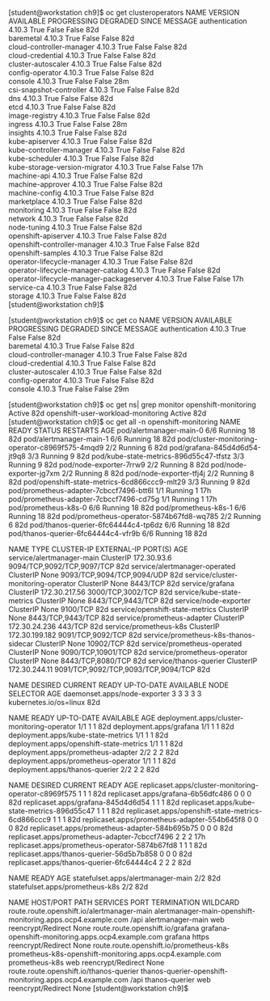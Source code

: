 [student@workstation ch9]$ oc get clusteroperators
NAME                                       VERSION   AVAILABLE   PROGRESSING   DEGRADED   SINCE   MESSAGE
authentication                             4.10.3    True        False         False      82d     
baremetal                                  4.10.3    True        False         False      82d     
cloud-controller-manager                   4.10.3    True        False         False      82d     
cloud-credential                           4.10.3    True        False         False      82d     
cluster-autoscaler                         4.10.3    True        False         False      82d     
config-operator                            4.10.3    True        False         False      82d     
console                                    4.10.3    True        False         False      28m     
csi-snapshot-controller                    4.10.3    True        False         False      82d     
dns                                        4.10.3    True        False         False      82d     
etcd                                       4.10.3    True        False         False      82d     
image-registry                             4.10.3    True        False         False      82d     
ingress                                    4.10.3    True        False         False      28m     
insights                                   4.10.3    True        False         False      82d     
kube-apiserver                             4.10.3    True        False         False      82d     
kube-controller-manager                    4.10.3    True        False         False      82d     
kube-scheduler                             4.10.3    True        False         False      82d     
kube-storage-version-migrator              4.10.3    True        False         False      17h     
machine-api                                4.10.3    True        False         False      82d     
machine-approver                           4.10.3    True        False         False      82d     
machine-config                             4.10.3    True        False         False      82d     
marketplace                                4.10.3    True        False         False      82d     
monitoring                                 4.10.3    True        False         False      82d     
network                                    4.10.3    True        False         False      82d     
node-tuning                                4.10.3    True        False         False      82d     
openshift-apiserver                        4.10.3    True        False         False      82d     
openshift-controller-manager               4.10.3    True        False         False      82d     
openshift-samples                          4.10.3    True        False         False      82d     
operator-lifecycle-manager                 4.10.3    True        False         False      82d     
operator-lifecycle-manager-catalog         4.10.3    True        False         False      82d     
operator-lifecycle-manager-packageserver   4.10.3    True        False         False      17h     
service-ca                                 4.10.3    True        False         False      82d     
storage                                    4.10.3    True        False         False      82d     
[student@workstation ch9]$ 

[student@workstation ch9]$ oc get co
NAME                                       VERSION   AVAILABLE   PROGRESSING   DEGRADED   SINCE   MESSAGE
authentication                             4.10.3    True        False         False      82d     
baremetal                                  4.10.3    True        False         False      82d     
cloud-controller-manager                   4.10.3    True        False         False      82d     
cloud-credential                           4.10.3    True        False         False      82d     
cluster-autoscaler                         4.10.3    True        False         False      82d     
config-operator                            4.10.3    True        False         False      82d     
console                                    4.10.3    True        False         False      29m     


[student@workstation ch9]$ oc get ns| grep monitor
openshift-monitoring                               Active   82d
openshift-user-workload-monitoring                 Active   82d
[student@workstation ch9]$ oc get all -n openshift-monitoring 
NAME                                              READY   STATUS    RESTARTS   AGE
pod/alertmanager-main-0                           6/6     Running   18         82d
pod/alertmanager-main-1                           6/6     Running   18         82d
pod/cluster-monitoring-operator-c8969f575-4mqd9   2/2     Running   6          82d
pod/grafana-845d4d6d54-jt9q8                      3/3     Running   9          82d
pod/kube-state-metrics-896d55c47-tfstz            3/3     Running   9          82d
pod/node-exporter-7rrw9                           2/2     Running   8          82d
pod/node-exporter-jg7xm                           2/2     Running   8          82d
pod/node-exporter-tfj4j                           2/2     Running   8          82d
pod/openshift-state-metrics-6cd866ccc9-mlt29      3/3     Running   9          82d
pod/prometheus-adapter-7cbccf7496-btt6l           1/1     Running   1          17h
pod/prometheus-adapter-7cbccf7496-cd75g           1/1     Running   1          17h
pod/prometheus-k8s-0                              6/6     Running   18         82d
pod/prometheus-k8s-1                              6/6     Running   18         82d
pod/prometheus-operator-5874b67fd8-wq785          2/2     Running   6          82d
pod/thanos-querier-6fc64444c4-tp6dz               6/6     Running   18         82d
pod/thanos-querier-6fc64444c4-vfr9b               6/6     Running   18         82d

NAME                                    TYPE        CLUSTER-IP       EXTERNAL-IP   PORT(S)                               AGE
service/alertmanager-main               ClusterIP   172.30.93.6      <none>        9094/TCP,9092/TCP,9097/TCP            82d
service/alertmanager-operated           ClusterIP   None             <none>        9093/TCP,9094/TCP,9094/UDP            82d
service/cluster-monitoring-operator     ClusterIP   None             <none>        8443/TCP                              82d
service/grafana                         ClusterIP   172.30.217.56    <none>        3000/TCP,3002/TCP                     82d
service/kube-state-metrics              ClusterIP   None             <none>        8443/TCP,9443/TCP                     82d
service/node-exporter                   ClusterIP   None             <none>        9100/TCP                              82d
service/openshift-state-metrics         ClusterIP   None             <none>        8443/TCP,9443/TCP                     82d
service/prometheus-adapter              ClusterIP   172.30.24.236    <none>        443/TCP                               82d
service/prometheus-k8s                  ClusterIP   172.30.199.182   <none>        9091/TCP,9092/TCP                     82d
service/prometheus-k8s-thanos-sidecar   ClusterIP   None             <none>        10902/TCP                             82d
service/prometheus-operated             ClusterIP   None             <none>        9090/TCP,10901/TCP                    82d
service/prometheus-operator             ClusterIP   None             <none>        8443/TCP,8080/TCP                     82d
service/thanos-querier                  ClusterIP   172.30.244.11    <none>        9091/TCP,9092/TCP,9093/TCP,9094/TCP   82d

NAME                           DESIRED   CURRENT   READY   UP-TO-DATE   AVAILABLE   NODE SELECTOR            AGE
daemonset.apps/node-exporter   3         3         3       3            3           kubernetes.io/os=linux   82d

NAME                                          READY   UP-TO-DATE   AVAILABLE   AGE
deployment.apps/cluster-monitoring-operator   1/1     1            1           82d
deployment.apps/grafana                       1/1     1            1           82d
deployment.apps/kube-state-metrics            1/1     1            1           82d
deployment.apps/openshift-state-metrics       1/1     1            1           82d
deployment.apps/prometheus-adapter            2/2     2            2           82d
deployment.apps/prometheus-operator           1/1     1            1           82d
deployment.apps/thanos-querier                2/2     2            2           82d

NAME                                                    DESIRED   CURRENT   READY   AGE
replicaset.apps/cluster-monitoring-operator-c8969f575   1         1         1       82d
replicaset.apps/grafana-6b56dfc486                      0         0         0       82d
replicaset.apps/grafana-845d4d6d54                      1         1         1       82d
replicaset.apps/kube-state-metrics-896d55c47            1         1         1       82d
replicaset.apps/openshift-state-metrics-6cd866ccc9      1         1         1       82d
replicaset.apps/prometheus-adapter-554b645f8            0         0         0       82d
replicaset.apps/prometheus-adapter-584b695b75           0         0         0       82d
replicaset.apps/prometheus-adapter-7cbccf7496           2         2         2       17h
replicaset.apps/prometheus-operator-5874b67fd8          1         1         1       82d
replicaset.apps/thanos-querier-56d5b7b858               0         0         0       82d
replicaset.apps/thanos-querier-6fc64444c4               2         2         2       82d

NAME                                 READY   AGE
statefulset.apps/alertmanager-main   2/2     82d
statefulset.apps/prometheus-k8s      2/2     82d

NAME                                         HOST/PORT                                                      PATH   SERVICES            PORT    TERMINATION          WILDCARD
route.route.openshift.io/alertmanager-main   alertmanager-main-openshift-monitoring.apps.ocp4.example.com   /api   alertmanager-main   web     reencrypt/Redirect   None
route.route.openshift.io/grafana             grafana-openshift-monitoring.apps.ocp4.example.com                    grafana             https   reencrypt/Redirect   None
route.route.openshift.io/prometheus-k8s      prometheus-k8s-openshift-monitoring.apps.ocp4.example.com             prometheus-k8s      web     reencrypt/Redirect   None
route.route.openshift.io/thanos-querier      thanos-querier-openshift-monitoring.apps.ocp4.example.com      /api   thanos-querier      web     reencrypt/Redirect   None
[student@workstation ch9]$ 

